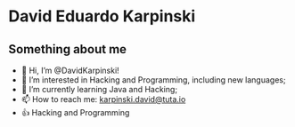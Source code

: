 # David Eduardo Karpinski

## Something about me

- 👋 Hi, I’m @DavidKarpinski!
- 👀 I’m interested in Hacking and Programming, including new languages;
- 🌱 I’m currently learning Java and Hacking;
- 📫 How to reach me: karpinski.david@tuta.io
- :+1: Hacking and Programming
